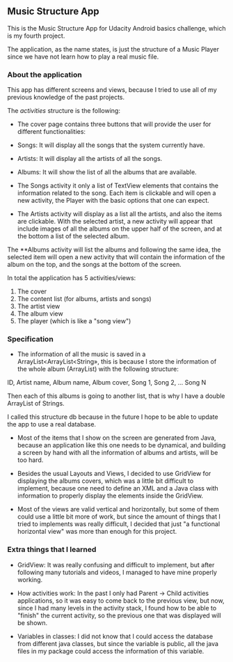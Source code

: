## Music Structure App

This is the Music Structure App for Udacity Android basics challenge,
which is my fourth project.

The application, as the name states, is just the structure
of a Music Player since we have not learn how to play a real
music file.

### About the application

This app has different screens and views, because I tried to use
all of my previous knowledge of the past projects.

The *activities* structure is the following:

* The cover page contains three buttons that will provide the user
for different functionalities:
 * Songs: It will display all the songs that the system currently have.
 * Artists: It will display all the artists of all the songs.
 * Albums: It will show the list of all the albums that are available.

 * The Songs activity it only a list of TextView elements that
 contains the information related to the song. Each item is clickable
 and will open a new activity, the Player with the basic options
 that one can expect.

 * The Artists activity will display as a list all the artists,
 and also the items are clickable. With the selected artist, a new
 activity will appear that  include images of all the albums on
 the upper half of the screen, and at the bottom a list of the selected
 album.

  The **Albums activity will list the albums and following the same
 idea, the selected item will open a new activity that will contain
 the information of the album on the top, and the songs at the bottom
 of the screen.

In total the application has 5 activities/views:
1. The cover
2. The content list (for albums, artists and songs)
3. The artist view
4. The album view
5. The player (which is like a "song view")

### Specification

* The information of all the music is saved in a ArrayList<ArrayList<String»,
this is because I store the information of the whole album (ArrayList<String>)
with the following structure:

ID, Artist name, Album name, Album cover, Song 1, Song 2, ... Song N

Then each of this albums is going to another list, that is why
I have a double ArrayList of Strings.

I called this structure db because in the future I hope to be able
to update the app to use a real database.

* Most of the items that I show on the screen are generated from
Java, because an application like this one needs to be dynamical,
and building a screen by hand with all the information of albums
and artists, will be too hard.

* Besides the usual Layouts and Views, I decided to use GridView
for displaying the albums covers, which was a little bit difficult
to implement, because one need to define an XML and a Java class
with information to properly display the elements inside the GridView.

* Most of the views are valid vertical and horizontally, but some
of them could use a little bit more of work, but since the amount
of things that I tried to implements was really difficult,
I decided that just "a functional horizontal view" was more than
enough for this project.

### Extra things that I learned

* GridView: It was really confusing and difficult to implement,
but after following many tutorials and videos, I managed to have mine
properly working.

* How activities work: In the past I only had Parent -> Child activities
applications, so it was easy to come back to the previous view,
but now, since I had many levels in the activity stack, I found
how to be able to "finish" the current activity, so the previous
one that was displayed will be shown.

* Variables in classes: I did not know that I could access the
database from different java classes, but since the variable is
public, all the java files in my package could access the information
of this variable.

